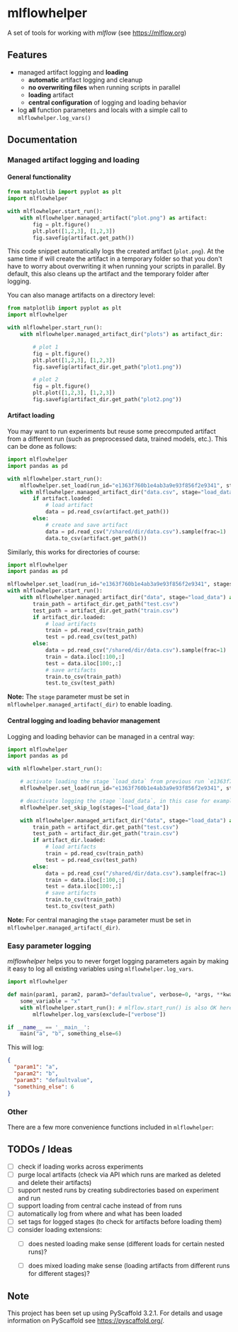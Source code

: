 # mlflowhelper

A set of tools for working with *mlflow* (see https://mlflow.org)

## Features

* managed artifact logging and **loading**
    * **automatic** artifact logging and cleanup
    * **no overwriting files** when running scripts in parallel
    * **loading** artifact
    * **central configuration** of logging and loading behavior
* log **all** function parameters and locals with a simple call to `mlflowhelper.log_vars()`


## Documentation

### Managed artifact logging and loading

#### General functionality

```python
from matplotlib import pyplot as plt
import mlflowhelper

with mlflowhelper.start_run():
    with mlflowhelper.managed_artifact("plot.png") as artifact:
        fig = plt.figure()
        plt.plot([1,2,3], [1,2,3])
        fig.savefig(artifact.get_path())
```
This code snippet automatically logs the created artifact (`plot.png`).
At the same time if will create the artifact in a temporary folder so that you don't have to worry about
overwriting it when running your scripts in parallel.
By default, this also cleans up the artifact and the temporary folder after logging.

You can also manage artifacts on a directory level:
```python
from matplotlib import pyplot as plt
import mlflowhelper

with mlflowhelper.start_run():
    with mlflowhelper.managed_artifact_dir("plots") as artifact_dir:

        # plot 1
        fig = plt.figure()
        plt.plot([1,2,3], [1,2,3])
        fig.savefig(artifact_dir.get_path("plot1.png"))

        # plot 2
        fig = plt.figure()
        plt.plot([1,2,3], [1,2,3])
        fig.savefig(artifact_dir.get_path("plot2.png"))
```

#### Artifact loading
You may want to run experiments but reuse some precomputed artifact from a different run (such
as preprocessed data, trained models, etc.). This can be done as follows:
```python
import mlflowhelper
import pandas as pd

with mlflowhelper.start_run():
    mlflowhelper.set_load(run_id="e1363f760b1e4ab3a9e93f856f2e9341", stages=["load_data"]) # activate loading from previous run
    with mlflowhelper.managed_artifact_dir("data.csv", stage="load_data") as artifact:
        if artifact.loaded:
            # load artifact
            data = pd.read_csv(artifact.get_path())
        else:
            # create and save artifact
            data = pd.read_csv("/shared/dir/data.csv").sample(frac=1)
            data.to_csv(artifact.get_path())
```

Similarly, this works for directories of course:
```python
import mlflowhelper
import pandas as pd

mlflowhelper.set_load(run_id="e1363f760b1e4ab3a9e93f856f2e9341", stages=["load_data"]) # activate loading from previous run
with mlflowhelper.start_run():
    with mlflowhelper.managed_artifact_dir("data", stage="load_data") as artifact_dir:
        train_path = artifact_dir.get_path("test.csv")
        test_path = artifact_dir.get_path("train.csv")
        if artifact_dir.loaded:
            # load artifacts
            train = pd.read_csv(train_path)
            test = pd.read_csv(test_path)
        else:
            data = pd.read_csv("/shared/dir/data.csv").sample(frac=1)
            train = data.iloc[:100,:]
            test = data.iloc[100:,:]
            # save artifacts
            train.to_csv(train_path)
            test.to_csv(test_path)
```

**Note:** The `stage` parameter must be set in `mlflowhelper.managed_artifact(_dir)` to enable loading.

#### Central logging and loading behavior management

Logging and loading behavior can be managed in a central way:
```python
import mlflowhelper
import pandas as pd

with mlflowhelper.start_run():

    # activate loading the stage `load_data` from previous run `e1363f760b1e4ab3a9e93f856f2e9341`
    mlflowhelper.set_load(run_id="e1363f760b1e4ab3a9e93f856f2e9341", stages=["load_data"])

    # deactivate logging the stage `load_data`, in this case for example because it was loaded from a previous run
    mlflowhelper.set_skip_log(stages=["load_data"])

    with mlflowhelper.managed_artifact_dir("data", stage="load_data") as artifact_dir:
        train_path = artifact_dir.get_path("test.csv")
        test_path = artifact_dir.get_path("train.csv")
        if artifact_dir.loaded:
            # load artifacts
            train = pd.read_csv(train_path)
            test = pd.read_csv(test_path)
        else:
            data = pd.read_csv("/shared/dir/data.csv").sample(frac=1)
            train = data.iloc[:100,:]
            test = data.iloc[100:,:]
            # save artifacts
            train.to_csv(train_path)
            test.to_csv(test_path)
```

**Note:** For central managing the `stage` parameter must be set in `mlflowhelper.managed_artifact(_dir)`.


### Easy parameter logging

*mlflowhelper* helps you to never forget logging parameters again by making it easy to log all existing variables
using `mlflowhelper.log_vars`.

```python
import mlflowhelper

def main(param1, param2, param3="defaultvalue", verbose=0, *args, **kwargs):
    some_variable = "x"
    with mlflowhelper.start_run(): # mlflow.start_run() is also OK here
        mlflowhelper.log_vars(exclude=["verbose"])

if __name__ == '__main__':
    main("a", "b", something_else=6)
```
This will log:
```json
{
  "param1": "a",
  "param2": "b",
  "param3": "defaultvalue",
  "something_else": 6
}
```


### Other
There are a few more convenience functions included in `mlflowhelper`:


## TODOs / Ideas
- [ ] check if loading works across experiments
- [ ] purge local artifacts (check via API which runs are marked as deleted and delete their artifacts)
- [ ] support nested runs by creating subdirectories based on experiment and run
- [ ] support loading from central cache instead of from runs
- [ ] automatically log from where and what has been loaded
- [ ] set tags for logged stages (to check for artifacts before loading them)
- [ ] consider loading extensions:
  - [ ] does nested loading make sense (different loads for certain nested runs)?
  - [ ] does mixed loading make sense (loading artifacts from different runs for different stages)?


## Note
This project has been set up using PyScaffold 3.2.1. For details and usage
information on PyScaffold see https://pyscaffold.org/.
